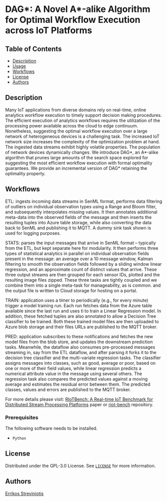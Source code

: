 # DAG*: A Novel A*-alike Algorithm for Optimal Workflow Execution across IoT Platforms

## Table of Contents

- [Description](#description)
- [Usage](#usage)
- [Workflows](#workflows)
- [License](#license)
- [Authors](#authors)

## Description
Many IoT applications from diverse domains rely on real-time, online analytics workflow execution to timely support decision making procedures. The efficient execution of analytics workflows requires the utilization of the processing power available across the cloud to edge continuum. Nonetheless, suggesting the optimal workflow execution over a large network of heterogeneous devices is a challenging task. The increased IoT network size increases the complexity of the optimization problem at hand. The ingested data streams exhibit highly volatile properties. The population of network devices dynamically changes. We introduce DAG*, an A*-alike algorithm that prunes large amounts of the search space explored for suggesting the most efficient workflow execution with formal optimality guarantees. We provide an incremental version of DAG* retaining the optimality property.

## Workflows
ETL: ingests incoming data streams in SenML format, performs data filtering of outliers on individual observation types using a Range and Bloom filter, and subsequently interpolates missing values. It then annotates additional meta-data into the observed fields of the message and then inserts the resulting tuples into Azure table storage, while also converting the data back to SenML and publishing it to MQTT. A dummy sink task shown is used for logging purposes.

STATS: parses the input messages that arrive in SenML format – typically from the ETL, but kept separate here for modularity. It then performs three types of statistical analytics in parallel on individual observation fields present in the message: an average over a 10 message window, Kalman filtering to smooth the observation fields followed by a sliding window linear regression, and an approximate count of distinct values that arrive. These three output streams are then grouped for each sensor IDs, plotted and the resulting image files zipped. These three tasks are tightly coupled and we combine them into a single meta-task for manageability, as is common. and the output file is written to Cloud storage for hosting on a portal.

TRAIN: application uses a timer to periodically (e.g., for every minute) trigger a model training run. Each run fetches data from the Azure table available since the last run and uses ti to train a Linear Regression model. In addition, these fetched tuples are also annotated to allow a Decision Tree classifier to be trained. Both these trained model files are then uploaded to Azure blob storage and their files URLs are published to the MQTT broker.

PRED: application subscribes to these notifications and fetches the new model files from the blob store, and updates the downstream prediction tasks. Meanwhile, the dataflow also consumes pre-processed messages streaming in, say from the ETL dataflow, and after parsing it forks it to the decision tree classifier and the multi-variate regression tasks. The classifier assigns messages into classes, such as good, average or poor, based on one or more of their field values, while linear regression predicts a numerical attribute value in the message using several others. The regression task also compares the predicted values against a moving average and estimates the residual error between them. The predicted classes, values and errors are published to the MQTT broker.

For more details please visit: [RIoTBench: A Real-time IoT Benchmark for Distributed Stream Processing Platforms](https://arxiv.org/pdf/1701.08530) paper or [riot-bench](https://github.com/dream-lab/riot-bench?tab=readme-ov-file) repository.


### Prerequisites

The following software needs to be installed.

- ```Python```

## License

Distributed under the GPL-3.0 License. See [`LICENSE`](LICENSE) for more information.

## Authors

[Errikos Streviniotis](https://www.linkedin.com/in/errikos-streviniotis/)
